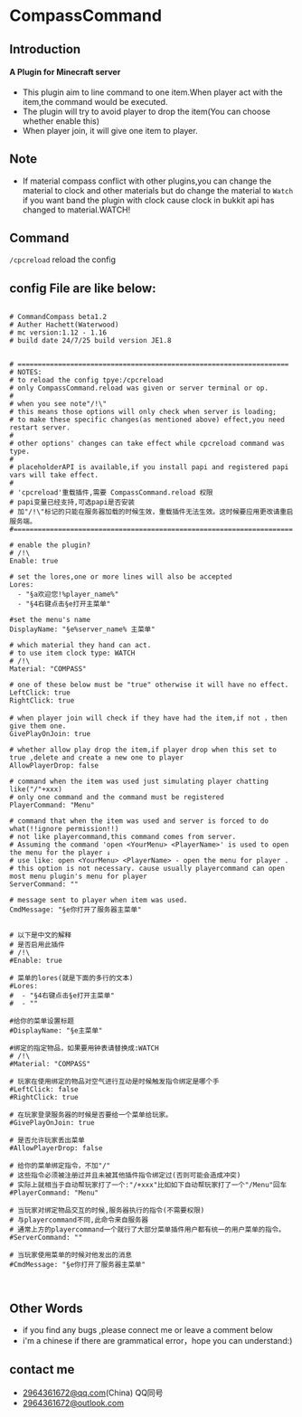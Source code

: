 # CompassCommand

## Introduction 
#### A Plugin for Minecraft server

* This plugin aim to line command to one item.When player act with the item,the command would be executed.
* The plugin will try to avoid player to drop the item(You can choose whether enable this)
* When player join, it will give one item to player.

## Note
* If material compass conflict with other plugins,you can change the material to clock and other materials
but do change the material to ```Watch``` if you want band the plugin with clock cause clock in bukkit api has changed to material.WATCH!

## Command
```/cpcreload``` reload the config

## config File are like below:
```

# CommandCompass beta1.2
# Auther Hachett(Waterwood)
# mc version:1.12 - 1.16
# build date 24/7/25 build version JE1.8


# ===================================================================
# NOTES:
# to reload the config tpye:/cpcreload
# only CompassCommand.reload was given or server terminal or op.
#
# when you see note"/!\"
# this means those options will only check when server is loading;
# to make these specific changes(as mentioned above) effect,you need restart server.
#
# other options' changes can take effect while cpcreload command was type.
#
# placeholderAPI is available,if you install papi and registered papi vars will take effect.
#
# 'cpcreload'重载插件,需要 CompassCommand.reload 权限
# papi变量已经支持,可选papi是否安装
# 加"/!\"标记的只能在服务器加载的时候生效，重载插件无法生效。这时候要应用更改请重启服务端。
#=====================================================================

# enable the plugin?
# /!\
Enable: true

# set the lores,one or more lines will also be accepted
Lores:
  - "§a欢迎您!%player_name%"
  - "§4右键点击§e打开主菜单"

#set the menu's name
DisplayName: "§e%server_name% 主菜单"

# which material they hand can act.
# to use item clock type: WATCH
# /!\
Material: "COMPASS"

# one of these below must be "true" otherwise it will have no effect.
LeftClick: true
RightClick: true

# when player join will check if they have had the item,if not ，then give them one.
GivePlayOnJoin: true

# whether allow play drop the item,if player drop when this set to true ,delete and create a new one to player
AllowPlayerDrop: false

# command when the item was used just simulating player chatting like("/"+xxx)
# only one command and the command must be registered
PlayerCommand: "Menu"

# command that when the item was used and server is forced to do what(!!ignore permission!!)
# not like playercommand,this command comes from server.
# Assuming the command 'open <YourMenu> <PlayerName>' is used to open the menu for the player ↓
# use like: open <YourMenu> <PlayerName> - open the menu for player .
# this option is not necessary. cause usually playercommand can open most menu plugin's menu for player
ServerCommand: ""

# message sent to player when item was used.
CmdMessage: "§e你打开了服务器主菜单"


# 以下是中文的解释
# 是否启用此插件
# /!\
#Enable: true

# 菜单的lores(就是下面的多行的文本)
#Lores:
#  - "§4右键点击§e打开主菜单"
#  - ""

#给你的菜单设置标题
#DisplayName: "§e主菜单"

#绑定的指定物品，如果要用钟表请替换成:WATCH
# /!\
#Material: "COMPASS"

# 玩家在使用绑定的物品对空气进行互动是时候触发指令绑定是哪个手
#LeftClick: false
#RightClick: true

# 在玩家登录服务器的时候是否要给一个菜单给玩家。
#GivePlayOnJoin: true

# 是否允许玩家丢出菜单
#AllowPlayerDrop: false

# 给你的菜单绑定指令，不加"/"
# 这些指令必须被注册过并且未被其他插件指令绑定过(否则可能会造成冲突)
# 实际上就相当于自动帮玩家打了一个:"/+xxx"比如如下自动帮玩家打了一个"/Menu"回车
#PlayerCommand: "Menu"

# 当玩家对绑定物品交互的时候,服务器执行的指令(不需要权限)
# 与playercommand不同,此命令来自服务器
# 通常上方的playercommand一个就行了大部分菜单插件用户都有统一的用户菜单的指令。
#ServerCommand: ""

# 当玩家使用菜单的时候对他发出的消息
#CmdMessage: "§e你打开了服务器主菜单"



```

## Other Words
* if you find any bugs ,please connect me or leave a comment below
* i'm a chinese if there are grammatical error，hope you can understand:)

## contact me
* 2964361672@qq.com(China)  QQ同号
* 2964361672@outlook.com
